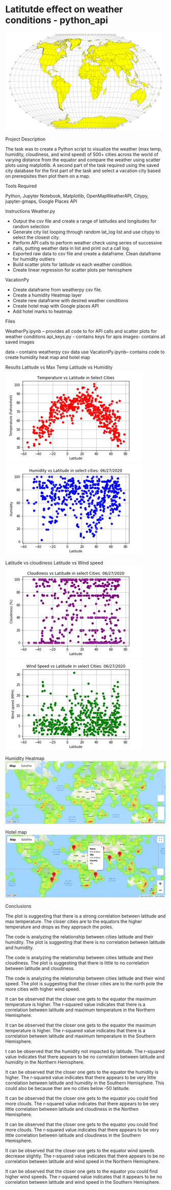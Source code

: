 # Latitutde effect on weather conditions - python_api

![](code/Images/equatorsign.png)

Project Description

The task was to create a Python script to visualize the weather (max temp, humidity, cloudiness, and wind speed) of 500+ cities across the world of varying distance from the equator and compare the weather using scatter plots using matplotlib. A second part of the task required using the saved city database for the first part of the task and select a vacation city based on prereqisites then plot them on a map.

Tools Required

Python, 
Jupyter Notebook, 
Matplotlib,
OpenMapWeatherAPI,
Citypy,
jupyter-gmaps,
Google Places API

Instructions
Weather.py
- Output the csv file and create a range of latitudes and longitudes for random selection
- Generate city list looping through random lat_log list and use citypy to select the closest city. 
- Perform API calls to perform weather check using series of successive calls, putting weather data in list and print out a call log.
- Exported raw data to csv file and create a dataframe. Clean dataframe for humidity outliers 
- Build scatter plots for latitude vs each weather condition.
- Create linear regression for scatter plots per hemisphere

VacationPy
- Create dataframe from weatherpy csv file.
- Create a humidity Heatmap layer
- Create new dataframe with desired weather conditions
- Create hotel map with Google places API
- Add hotel marks to heatmap


Files

WeatherPy.ipynb – provides all code to for API calls and scatter plots for weather condiitons
api_keys.py - contains keys for apis
images- contains all saved images

data – contains weatherpy csv data use
VacationPy.ipynb– contains code to create humidity heat map and hotel map


Results
Latitude vs Max Temp                                                           Latitude vs Humidity
![](code/Images/Temperature%20vs%20Latitude%20in%20Select%20Cities.png)        ![](code/Images/Humidity%20vs%20Latitude%20in%20select%20cities.png)


Latitude vs cloudiness                                                        Latitude vs Wind speed
![](code/Images/Cloudiness%20vs%20Latitude%20in%20select%20Cities.png)        ![](code/Images/Wind%20Speed%20vs%20Latitude%20in%20select%20Cities.png)


Humidity Heatmap
![](code/Images/heatmap.png)

Hotel map
![](code/Images/hotel_map.png)

Conclusions

The plot is suggesting that there is a strong correlation between latitude and max temperature. The closer cities are to the equators the higher temperature and drops as they approach the poles.

The code is analyzing the relationship between cities latitude and their humidity. The plot is suggesting that there is no correlation between latitude and humidity.

The code is analyzing the relationship between cities latitude and their cloudiness. The plot is suggesting that there is little to no correlation between latitude and cloudiness.

The code is analyzing the relationship between cities latitude and their wind speed. The plot is suggesting that the closer cities are to the north pole the more cities with higher wind speed.

It can be observed that the closer one gets to the equator the maximum temperature is higher. The r-squared value indicates that there is a correlation between latitude and maximum temperature in the Northern Hemisphere.

It can be observed that the closer one gets to the equator the maximum temperature is higher. The r-squared value indicates 
that there is a correlation between latitude and maximum temperature in the Southern Hemisphere. 

t can be observed that the humidity not impacted by latitude. The r-squared value indicates that there appears to be no correlation between latitude and humidity in the Northern Hemisphere.

It can be observed that the closer one gets to the equator the humidity is higher. The r-squared value indicates that there appears to be very little correlation between latitude and humidity in the Southern Hemisphere. This could also be because ther are no cities below -50 latitude.

It can be observed that the closer one gets to the equator you could find more clouds. The r-squared value indicates that there appears to be very little correlation between latitude and cloudiness in the Northen Hemisphere.

It can be observed that the closer one gets to the equator you could find more clouds. The r-squared value indicates that there appears to be very little correlation between latitude and cloudiness in the Southern Hemisphere.

It can be observed that the closer one gets to the equator wind speeds decrease slightly. The r-squared value indicates that there appears to be no correlation between latitude and wind speed in the Northern Hemisphere.

 It can be observed that the closer one gets to the equator you could find higher wind speeds. The r-squared value indicates that it appears to be no correlation between latitude and wind speed in the Southern Hemisphere.





